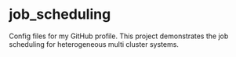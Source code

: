 # job_scheduling
Config files for my GitHub profile.
This project demonstrates the job scheduling for heterogeneous multi cluster systems.
